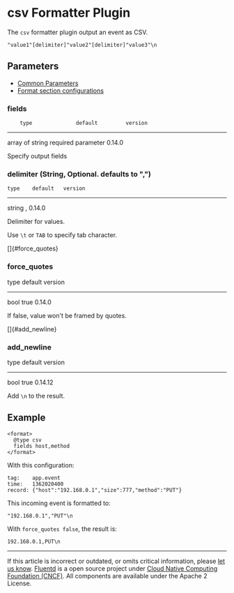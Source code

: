 # csv Formatter Plugin

The `csv` formatter plugin output an event as CSV.

``` {.CodeRay}
"value1"[delimiter]"value2"[delimiter]"value3"\n
```


## Parameters

-   [Common Parameters](/articles/plugin-common-parameters.md)
-   [Format section configurations](/articles/format-section.md)


### fields

        type              default         version
  ----------------- -------------------- ---------
   array of string   required parameter   0.14.0

Specify output fields


### delimiter (String, Optional. defaults to ",")

    type    default   version
  -------- --------- ---------
   string      ,      0.14.0

Delimiter for values.

Use `\t` or `TAB` to specify tab character.

[]{#force_quotes}

### force\_quotes

   type   default   version
  ------ --------- ---------
   bool    true     0.14.0

If false, value won't be framed by quotes.

[]{#add_newline}

### add\_newline

   type   default   version
  ------ --------- ---------
   bool    true     0.14.12

Add `\n` to the result.


## Example

``` {.CodeRay}
<format>
  @type csv
  fields host,method
</format>
```

With this configuration:

``` {.CodeRay}
tag:    app.event
time:   1362020400
record: {"host":"192.168.0.1","size":777,"method":"PUT"}
```

This incoming event is formatted to:

``` {.CodeRay}
"192.168.0.1","PUT"\n
```

With `force_quotes false`, the result is:

``` {.CodeRay}
192.168.0.1,PUT\n
```


------------------------------------------------------------------------

If this article is incorrect or outdated, or omits critical information,
please [let us know](https://github.com/fluent/fluentd-docs/issues?state=open).
[Fluentd](http://www.fluentd.org/) is a open source project under [Cloud
Native Computing Foundation (CNCF)](https://cncf.io/). All components
are available under the Apache 2 License.

